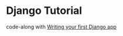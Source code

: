 # Django Tutorial

code-along with [Writing your first Django app](https://docs.djangoproject.com/en/2.0/intro/tutorial01/)
